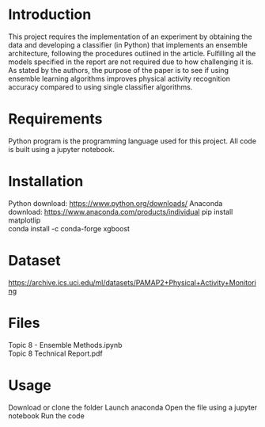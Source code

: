 # Introduction
This project requires the implementation of an experiment by obtaining the data and developing a classifier (in Python) that implements an ensemble architecture, following the 
procedures outlined in the article. Fulfilling all the models specified in the report are not required due to how challenging it is. As stated by the authors, the purpose of the paper is to see if using 
ensemble learning algorithms improves physical activity recognition accuracy compared to using single classifier algorithms.
# Requirements
Python program is the programming language used for this project. All code is built using a jupyter notebook.

# Installation

Python download: https://www.python.org/downloads/ Anaconda download: https://www.anaconda.com/products/individual                                                                                                                                                                                                                                                  pip install matplotlip                                                                                                                                                            
conda install -c conda-forge xgboost

# Dataset
https://archive.ics.uci.edu/ml/datasets/PAMAP2+Physical+Activity+Monitoring

# Files
Topic 8 - Ensemble Methods.ipynb                                                                                                                                                  
Topic 8 Technical Report.pdf
# Usage
Download or clone the folder Launch anaconda Open the file using a jupyter notebook Run the code
